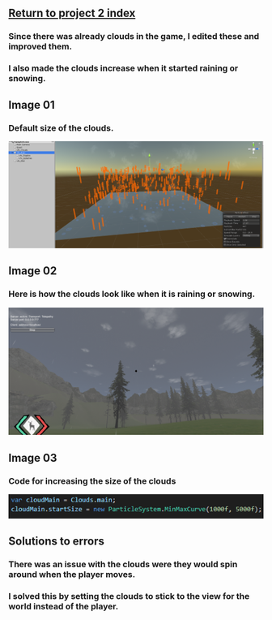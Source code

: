 ## <a href="project2">Return to project 2 index</a>

### Since there was already clouds in the game, I edited these and improved them.
### I also made the clouds increase when it started raining or snowing.


## Image 01

### Default size of the clouds.
<img src="images/rain01.png" alt="">

## Image 02

### Here is how the clouds look like when it is raining or snowing.
<img src="images/rain02.png" alt="">

## Image 03

### Code for increasing the size of the clouds
<img src="images/cloud-script.png" alt="">



## Solutions to errors

### There was an issue with the clouds were they would spin around when the player moves.
### I solved this by setting the clouds to stick to the view for the world instead of the player.